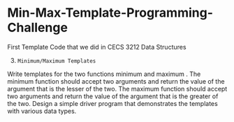 # Min-Max-Template-Programming-Challenge

First Template Code that we did in CECS 3212 Data Structures

3.     Minimum/Maximum Templates 
 
Write templates for the two functions  minimum  and  maximum . The  minimum  function should accept two arguments 
and return the value of the argument that is the lesser of the two. The  maximum  function should accept two 
arguments and return the value of the argument that is the greater of the two. Design a simple driver program 
that demonstrates the templates with various data types.   

